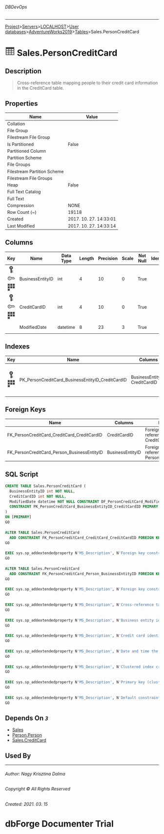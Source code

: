 ###### DBDevOps
___
[Project](../../../../../startpage.md)>[Servers](../../../../Servers.md)>[LOCALHOST](../../../LOCALHOST.md)>[User databases](../../UserDatabases.md)>[AdventureWorks2019](../AdventureWorks2019.md)>[Tables](Tables.md)>Sales.PersonCreditCard


# ![logo](../../../../../Images/table.svg) Sales.PersonCreditCard

## <a name="#Description"></a>Description
> Cross-reference table mapping people to their credit card information in the CreditCard table. 
## <a name="#Properties"></a>Properties
|Name|Value|
|---|---|
|Collation||
|File Group||
|Filestream File Group||
|Is Partitioned|False|
|Partitioned Column||
|Partition Scheme||
|File Groups||
|Filestream Partition Scheme||
|Filestream File Groups||
|Heap|False|
|Full Text Catalog||
|Full Text||
|Compression|NONE|
|Row Count (~)|19118|
|Created|2017. 10. 27. 14:33:01|
|Last Modified|2017. 10. 27. 14:33:14|


## <a name="#Columns"></a>Columns
|Key|Name|Data Type|Length|Precision|Scale|Not Null|Identity|Rule|Default|Computed|Persisted|Description
|---|---|---|---|---|---|---|---|---|---|---|---|---
|[![Primary Key PK_PersonCreditCard_BusinessEntityID_CreditCardID](../../../../../Images/primarykey.svg)](#Indexes)[![Foreign Keys FK_PersonCreditCard_Person_BusinessEntityID: Person.Person](../../../../../Images/foreignkey.svg)](#ForeignKeys)[![Cluster Key PK_PersonCreditCard_BusinessEntityID_CreditCardID](../../../../../Images/Cluster.svg)](#Indexes)|BusinessEntityID|int|4|10|0|True||||False|False|Business entity identification number. Foreign key to Person.BusinessEntityID.|
|[![Primary Key PK_PersonCreditCard_BusinessEntityID_CreditCardID](../../../../../Images/primarykey.svg)](#Indexes)[![Foreign Keys FK_PersonCreditCard_CreditCard_CreditCardID: Sales.CreditCard](../../../../../Images/foreignkey.svg)](#ForeignKeys)[![Cluster Key PK_PersonCreditCard_BusinessEntityID_CreditCardID](../../../../../Images/Cluster.svg)](#Indexes)|CreditCardID|int|4|10|0|True||||False|False|Credit card identification number. Foreign key to CreditCard.CreditCardID.|
||ModifiedDate|datetime|8|23|3|True|||(getdate())|False|False|Date and time the record was last updated.|

## <a name="#Indexes"></a>Indexes
|Key|Name|Columns|Unique|Type|Description
|---|---|---|---|---|---
|[![Primary Key PK_PersonCreditCard_BusinessEntityID_CreditCardID](../../../../../Images/primarykey.svg)](#Indexes)[![Cluster Key PK_PersonCreditCard_BusinessEntityID_CreditCardID](../../../../../Images/Cluster.svg)](#Indexes)|PK_PersonCreditCard_BusinessEntityID_CreditCardID|BusinessEntityID, CreditCardID|True||Clustered index created by a primary key constraint.|

## <a name="#ForeignKeys"></a>Foreign Keys
|Name|Columns|Description
|---|---|---
|FK_PersonCreditCard_CreditCard_CreditCardID|CreditCardID|Foreign key constraint referencing CreditCard.CreditCardID.|
|FK_PersonCreditCard_Person_BusinessEntityID|BusinessEntityID|Foreign key constraint referencing Person.BusinessEntityID.|

## <a name="#SqlScript"></a>SQL Script
```SQL
CREATE TABLE Sales.PersonCreditCard (
  BusinessEntityID int NOT NULL,
  CreditCardID int NOT NULL,
  ModifiedDate datetime NOT NULL CONSTRAINT DF_PersonCreditCard_ModifiedDate DEFAULT (getdate()),
  CONSTRAINT PK_PersonCreditCard_BusinessEntityID_CreditCardID PRIMARY KEY CLUSTERED (BusinessEntityID, CreditCardID)
)
ON [PRIMARY]
GO

ALTER TABLE Sales.PersonCreditCard
  ADD CONSTRAINT FK_PersonCreditCard_CreditCard_CreditCardID FOREIGN KEY (CreditCardID) REFERENCES Sales.CreditCard (CreditCardID)
GO

EXEC sys.sp_addextendedproperty N'MS_Description', N'Foreign key constraint referencing CreditCard.CreditCardID.', 'SCHEMA', N'Sales', 'TABLE', N'PersonCreditCard', 'CONSTRAINT', N'FK_PersonCreditCard_CreditCard_CreditCardID'
GO

ALTER TABLE Sales.PersonCreditCard
  ADD CONSTRAINT FK_PersonCreditCard_Person_BusinessEntityID FOREIGN KEY (BusinessEntityID) REFERENCES Person.Person (BusinessEntityID)
GO

EXEC sys.sp_addextendedproperty N'MS_Description', N'Foreign key constraint referencing Person.BusinessEntityID.', 'SCHEMA', N'Sales', 'TABLE', N'PersonCreditCard', 'CONSTRAINT', N'FK_PersonCreditCard_Person_BusinessEntityID'
GO

EXEC sys.sp_addextendedproperty N'MS_Description', N'Cross-reference table mapping people to their credit card information in the CreditCard table. ', 'SCHEMA', N'Sales', 'TABLE', N'PersonCreditCard'
GO

EXEC sys.sp_addextendedproperty N'MS_Description', N'Business entity identification number. Foreign key to Person.BusinessEntityID.', 'SCHEMA', N'Sales', 'TABLE', N'PersonCreditCard', 'COLUMN', N'BusinessEntityID'
GO

EXEC sys.sp_addextendedproperty N'MS_Description', N'Credit card identification number. Foreign key to CreditCard.CreditCardID.', 'SCHEMA', N'Sales', 'TABLE', N'PersonCreditCard', 'COLUMN', N'CreditCardID'
GO

EXEC sys.sp_addextendedproperty N'MS_Description', N'Date and time the record was last updated.', 'SCHEMA', N'Sales', 'TABLE', N'PersonCreditCard', 'COLUMN', N'ModifiedDate'
GO

EXEC sys.sp_addextendedproperty N'MS_Description', N'Clustered index created by a primary key constraint.', 'SCHEMA', N'Sales', 'TABLE', N'PersonCreditCard', 'INDEX', N'PK_PersonCreditCard_BusinessEntityID_CreditCardID'
GO

EXEC sys.sp_addextendedproperty N'MS_Description', N'Primary key (clustered) constraint', 'SCHEMA', N'Sales', 'TABLE', N'PersonCreditCard', 'CONSTRAINT', N'PK_PersonCreditCard_BusinessEntityID_CreditCardID'
GO

EXEC sys.sp_addextendedproperty N'MS_Description', N'Default constraint value of GETDATE()', 'SCHEMA', N'Sales', 'TABLE', N'PersonCreditCard', 'CONSTRAINT', N'DF_PersonCreditCard_ModifiedDate'
GO
```

## <a name="#DependsOn"></a>Depends On _`3`_
- [Sales](../Security/Schemas/Sales.md)
- [Person.Person](Person.Person.md)
- [Sales.CreditCard](Sales.CreditCard.md)


## <a name="#UsedBy"></a>Used By


___
###### Author: Nagy Krisztina Dalma
###### Copyright © All Rights Reserved
###### Created: 2021. 03. 15

# dbForge Documenter Trial